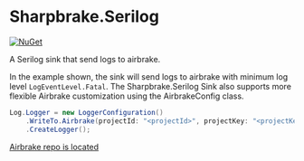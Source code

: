 # Sharpbrake.Serilog
[![NuGet](https://img.shields.io/nuget/v/Sharpbrake.Serilog)](https://www.nuget.org/packages/Sharpbrake.Serilog/)

A Serilog sink that send logs to airbrake. 

In the example shown, the sink will send logs to airbrake with minimum log level `LogEventLevel.Fatal`. The Sharpbrake.Serilog Sink also supports more flexible Airbrake customization using the AirbrakeConfig class.
```csharp
Log.Logger = new LoggerConfiguration()
	.WriteTo.Airbrake(projectId: "<projectId>", projectKey: "<projectKey>", LogEventLevel.Fatal)
	.CreateLogger();
```

[Airbrake repo is located](https://github.com/airbrake/sharpbrake)